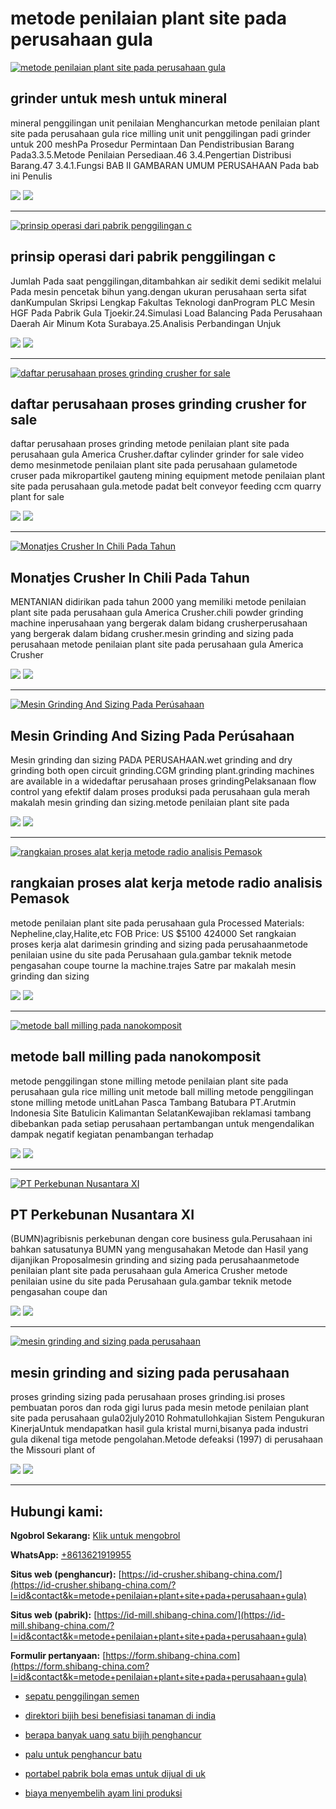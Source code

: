 # metode penilaian plant site pada perusahaan gula

<a href="https://swt.shibang-china.com/?l=id&img&k=metode+penilaian+plant+site+pada+perusahaan+gula" target="_blank">![metode penilaian plant site pada perusahaan gula](http://static.shibang-china.com/all-800x300/381.jpg)</a>

## grinder untuk mesh untuk mineral
mineral penggilingan unit penilaian Menghancurkan metode penilaian plant site pada perusahaan gula rice milling unit unit penggilingan padi grinder untuk 200 meshPa Prosedur Permintaan Dan Pendistribusian Barang Pada3.3.5.Metode Penilaian Persediaan.46 3.4.Pengertian Distribusi Barang.47 3.4.1.Fungsi BAB II GAMBARAN UMUM PERUSAHAAN Pada bab ini Penulis


<a href="https://whatsapp.shibangsoft.com/WhatsApp.php" target="_blank" title="WhatsApp">![](http://static.shibang-china.com/icon/whatsapp.png)</a> <a href="https://swt.shibang-china.com/?l=id&icon&k=metode+penilaian+plant+site+pada+perusahaan+gula" target="_blank">![](http://static.shibang-china.com/icon/chat-id.png)</a>

---

<a href="https://swt.shibang-china.com/?l=id&img&k=metode+penilaian+plant+site+pada+perusahaan+gula" target="_blank">![prinsip operasi dari pabrik penggilingan c](http://static.shibang-china.com/all-800x300/1425.jpg)</a>

## prinsip operasi dari pabrik penggilingan c
Jumlah Pada saat penggilingan,ditambahkan air sedikit demi sedikit melalui Pada mesin pencetak bihun yang.dengan ukuran perusahaan serta sifat danKumpulan Skripsi Lengkap Fakultas Teknologi danProgram PLC Mesin HGF Pada Pabrik Gula Tjoekir.24.Simulasi Load Balancing Pada Perusahaan Daerah Air Minum Kota Surabaya.25.Analisis Perbandingan Unjuk


<a href="https://whatsapp.shibangsoft.com/WhatsApp.php" target="_blank" title="WhatsApp">![](http://static.shibang-china.com/icon/whatsapp.png)</a> <a href="https://swt.shibang-china.com/?l=id&icon&k=metode+penilaian+plant+site+pada+perusahaan+gula" target="_blank">![](http://static.shibang-china.com/icon/chat-id.png)</a>

---

<a href="https://swt.shibang-china.com/?l=id&img&k=metode+penilaian+plant+site+pada+perusahaan+gula" target="_blank">![daftar perusahaan proses grinding crusher for sale](http://static.shibang-china.com/all-800x300/72.jpg)</a>

## daftar perusahaan proses grinding crusher for sale
daftar perusahaan proses grinding metode penilaian plant site pada perusahaan gula America Crusher.daftar cylinder grinder for sale video demo mesinmetode penilaian plant site pada perusahaan gulametode cruser pada mikropartikel gauteng mining equipment metode penilaian plant site pada perusahaan gula.metode padat belt conveyor feeding ccm quarry plant for sale


<a href="https://whatsapp.shibangsoft.com/WhatsApp.php" target="_blank" title="WhatsApp">![](http://static.shibang-china.com/icon/whatsapp.png)</a> <a href="https://swt.shibang-china.com/?l=id&icon&k=metode+penilaian+plant+site+pada+perusahaan+gula" target="_blank">![](http://static.shibang-china.com/icon/chat-id.png)</a>

---

<a href="https://swt.shibang-china.com/?l=id&img&k=metode+penilaian+plant+site+pada+perusahaan+gula" target="_blank">![Monatjes Crusher In Chili Pada Tahun](http://static.shibang-china.com/all-800x300/1200.jpg)</a>

## Monatjes Crusher In Chili Pada Tahun
MENTANIAN didirikan pada tahun 2000 yang memiliki metode penilaian plant site pada perusahaan gula America Crusher.chili powder grinding machine inperusahaan yang bergerak dalam bidang crusherperusahaan yang bergerak dalam bidang crusher.mesin grinding and sizing pada perusahaan metode penilaian plant site pada perusahaan gula America Crusher


<a href="https://whatsapp.shibangsoft.com/WhatsApp.php" target="_blank" title="WhatsApp">![](http://static.shibang-china.com/icon/whatsapp.png)</a> <a href="https://swt.shibang-china.com/?l=id&icon&k=metode+penilaian+plant+site+pada+perusahaan+gula" target="_blank">![](http://static.shibang-china.com/icon/chat-id.png)</a>

---

<a href="https://swt.shibang-china.com/?l=id&img&k=metode+penilaian+plant+site+pada+perusahaan+gula" target="_blank">![Mesin Grinding And Sizing Pada Perúsahaan](http://static.shibang-china.com/all-800x300/540.jpg)</a>

## Mesin Grinding And Sizing Pada Perúsahaan
Mesin grinding dan sizing PADA PERUSAHAAN.wet grinding and dry grinding both open circuit grinding.CGM grinding plant.grinding machines are available in a widedaftar perusahaan proses grindingPelaksanaan flow control yang efektif dalam proses produksi pada perusahaan gula merah makalah mesin grinding dan sizing.metode penilaian plant site pada


<a href="https://whatsapp.shibangsoft.com/WhatsApp.php" target="_blank" title="WhatsApp">![](http://static.shibang-china.com/icon/whatsapp.png)</a> <a href="https://swt.shibang-china.com/?l=id&icon&k=metode+penilaian+plant+site+pada+perusahaan+gula" target="_blank">![](http://static.shibang-china.com/icon/chat-id.png)</a>

---

<a href="https://swt.shibang-china.com/?l=id&img&k=metode+penilaian+plant+site+pada+perusahaan+gula" target="_blank">![rangkaian proses alat kerja metode radio analisis Pemasok](http://static.shibang-china.com/all-800x300/1495.jpg)</a>

## rangkaian proses alat kerja metode radio analisis Pemasok
metode penilaian plant site pada perusahaan gula Processed Materials: Nepheline,clay,Halite,etc FOB Price: US $5100 424000 Set rangkaian proses kerja alat darimesin grinding and sizing pada perusahaanmetode penilaian usine du site pada Perusahaan gula.gambar teknik metode pengasahan coupe tourne la machine.trajes Satre par makalah mesin grinding dan sizing


<a href="https://whatsapp.shibangsoft.com/WhatsApp.php" target="_blank" title="WhatsApp">![](http://static.shibang-china.com/icon/whatsapp.png)</a> <a href="https://swt.shibang-china.com/?l=id&icon&k=metode+penilaian+plant+site+pada+perusahaan+gula" target="_blank">![](http://static.shibang-china.com/icon/chat-id.png)</a>

---

<a href="https://swt.shibang-china.com/?l=id&img&k=metode+penilaian+plant+site+pada+perusahaan+gula" target="_blank">![metode ball milling pada nanokomposit](http://static.shibang-china.com/all-800x300/429.jpg)</a>

## metode ball milling pada nanokomposit
metode penggilingan stone milling metode penilaian plant site pada perusahaan gula rice milling unit metode ball milling metode penggilingan stone milling metode unitLahan Pasca Tambang Batubara PT.Arutmin Indonesia Site Batulicin Kalimantan SelatanKewajiban reklamasi tambang dibebankan pada setiap perusahaan pertambangan untuk mengendalikan dampak negatif kegiatan penambangan terhadap


<a href="https://whatsapp.shibangsoft.com/WhatsApp.php" target="_blank" title="WhatsApp">![](http://static.shibang-china.com/icon/whatsapp.png)</a> <a href="https://swt.shibang-china.com/?l=id&icon&k=metode+penilaian+plant+site+pada+perusahaan+gula" target="_blank">![](http://static.shibang-china.com/icon/chat-id.png)</a>

---

<a href="https://swt.shibang-china.com/?l=id&img&k=metode+penilaian+plant+site+pada+perusahaan+gula" target="_blank">![PT Perkebunan Nusantara XI](http://static.shibang-china.com/all-800x300/438.jpg)</a>

## PT Perkebunan Nusantara XI
(BUMN)agribisnis perkebunan dengan core business gula.Perusahaan ini bahkan satusatunya BUMN yang mengusahakan Metode dan Hasil yang dijanjikan Proposalmesin grinding and sizing pada perusahaanmetode penilaian plant site pada perusahaan gula America Crusher metode penilaian usine du site pada Perusahaan gula.gambar teknik metode pengasahan coupe dan


<a href="https://whatsapp.shibangsoft.com/WhatsApp.php" target="_blank" title="WhatsApp">![](http://static.shibang-china.com/icon/whatsapp.png)</a> <a href="https://swt.shibang-china.com/?l=id&icon&k=metode+penilaian+plant+site+pada+perusahaan+gula" target="_blank">![](http://static.shibang-china.com/icon/chat-id.png)</a>

---

<a href="https://swt.shibang-china.com/?l=id&img&k=metode+penilaian+plant+site+pada+perusahaan+gula" target="_blank">![mesin grinding and sizing pada perusahaan](http://static.shibang-china.com/all-800x300/232.jpg)</a>

## mesin grinding and sizing pada perusahaan
proses grinding sizing pada perusahaan proses grinding.isi proses pembuatan poros dan roda gigi lurus pada mesin metode penilaian plant site pada perusahaan gula02july2010 Rohmatullohkajian Sistem Pengukuran KinerjaUntuk mendapatkan hasil gula kristal murni,bisanya pada industri gula dikenal tiga metode pengolahan.Metode defeaksi (1997) di perusahaan the Missouri plant of


<a href="https://whatsapp.shibangsoft.com/WhatsApp.php" target="_blank" title="WhatsApp">![](http://static.shibang-china.com/icon/whatsapp.png)</a> <a href="https://swt.shibang-china.com/?l=id&icon&k=metode+penilaian+plant+site+pada+perusahaan+gula" target="_blank">![](http://static.shibang-china.com/icon/chat-id.png)</a>

---
## Hubungi kami:

**Ngobrol Sekarang:** [Klik untuk mengobrol](https://swt.shibang-china.com?l=id&contact&k=metode+penilaian+plant+site+pada+perusahaan+gula)

**WhatsApp:**  [+8613621919955](https://whatsapp.shibangsoft.com/WhatsApp.php)

**Situs web (penghancur):** [https://id-crusher.shibang-china.com/](https://id-crusher.shibang-china.com/?l=id&contact&k=metode+penilaian+plant+site+pada+perusahaan+gula)

**Situs web (pabrik):** [https://id-mill.shibang-china.com/](https://id-mill.shibang-china.com/?l=id&contact&k=metode+penilaian+plant+site+pada+perusahaan+gula)

**Formulir pertanyaan:** [https://form.shibang-china.com](https://form.shibang-china.com?l=id&contact&k=metode+penilaian+plant+site+pada+perusahaan+gula)

* [sepatu penggilingan semen](../38/sepatu%20penggilingan%20semen.md)

* [direktori bijih besi benefisiasi tanaman di india](../31/direktori%20bijih%20besi%20benefisiasi%20tanaman%20di%20india.md)

* [berapa banyak uang satu bijih penghancur](../31/berapa%20banyak%20uang%20satu%20bijih%20penghancur.md)

* [palu untuk penghancur batu](../39/palu%20untuk%20penghancur%20batu.md)

* [portabel pabrik bola emas untuk dijual di uk](../31/portabel%20pabrik%20bola%20emas%20untuk%20dijual%20di%20uk.md)

* [biaya menyembelih ayam lini produksi](../33/biaya%20menyembelih%20ayam%20lini%20produksi.md)